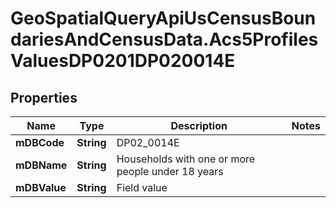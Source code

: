 # GeoSpatialQueryApiUsCensusBoundariesAndCensusData.Acs5ProfilesValuesDP0201DP020014E

## Properties

Name | Type | Description | Notes
------------ | ------------- | ------------- | -------------
**mDBCode** | **String** | DP02_0014E | 
**mDBName** | **String** | Households with one or more people under 18 years | 
**mDBValue** | **String** | Field value | 


